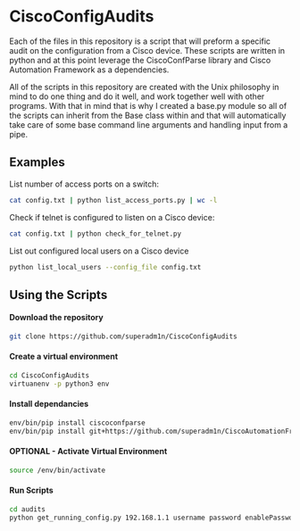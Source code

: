 # CiscoConfigAudits
Each of the files in this repository is a script that will preform a specific audit on the configuration 
from a Cisco device. These scripts are written in python and at this point leverage the CiscoConfParse 
library and Cisco Automation Framework as a dependencies.


All of the scripts in this repository are created with the Unix philosophy in mind to do one thing 
and do it well, and work together well with other programs. With that in mind that is why I created 
a base.py module so all of the scripts can inherit from the Base class within and that will automatically
take care of some base command line arguments and handling input from a pipe.


## Examples
List number of access ports on a switch:
```bash
cat config.txt | python list_access_ports.py | wc -l
```

Check if telnet is configured to listen on a Cisco device:
```bash
cat config.txt | python check_for_telnet.py
```

List out configured local users on a Cisco device
```bash
python list_local_users --config_file config.txt
```

## Using the Scripts
#### Download the repository
```bash
git clone https://github.com/superadm1n/CiscoConfigAudits
```
#### Create a virtual environment
```bash
cd CiscoConfigAudits
virtuanenv -p python3 env
```

#### Install dependancies
```bash
env/bin/pip install ciscoconfparse
env/bin/pip install git+https://github.com/superadm1n/CiscoAutomationFramework@refactor
```

#### OPTIONAL - Activate Virtual Environment
```bash
source /env/bin/activate
```

#### Run Scripts
```bash
cd audits
python get_running_config.py 192.168.1.1 username password enablePassword | python list_local_users.py
```